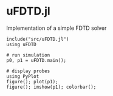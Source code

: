 # uFDTD.jl
Implementation of a simple FDTD solver

```
include("src/uFDTD.jl")
using uFDTD

# run simulation
p0, p1 = uFDTD.main();

# display probes
using PyPlot
figure(); plot(p1);
figure(); imshow(p1); colorbar();
```
